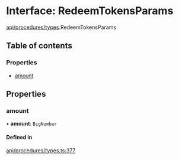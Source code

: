 # Interface: RedeemTokensParams

[api/procedures/types](../wiki/api.procedures.types).RedeemTokensParams

## Table of contents

### Properties

- [amount](../wiki/api.procedures.types.RedeemTokensParams#amount)

## Properties

### amount

• **amount**: `BigNumber`

#### Defined in

[api/procedures/types.ts:377](https://github.com/PolymathNetwork/polymesh-sdk/blob/299ce247/src/api/procedures/types.ts#L377)
